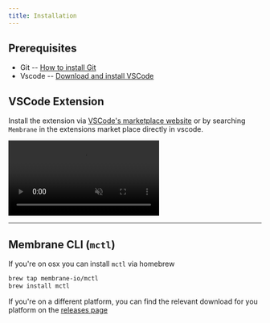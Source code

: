 ```yaml
---
title: Installation
---
```


## Prerequisites

- Git -- [How to install Git](https://git-scm.com/book/en/v2/Getting-Started-Installing-Git)
- Vscode -- [Download and install VSCode](https://code.visualstudio.com/download)

## VSCode Extension

Install the extension via [VSCode's marketplace website](https://marketplace.visualstudio.com/items?itemName=membrane.membrane) or by searching `Membrane` in the extensions market place directly in vscode.

<!-- <video class="aspect-video !m-8" src="https://pub-9f5707ce32c7495d9687b939883b271d.r2.dev/membrane-install.mp4" muted autoplay loop></video> -->

<video class="aspect-video !m-8" src="/cloud-assets/membrane-install.mp4" muted autoplay loop></video>

---

## Membrane CLI (`mctl`)

If you're on osx you can install `mctl` via homebrew

```sh
brew tap membrane-io/mctl
brew install mctl
```

If you're on a different platform, you can find the relevant download for you platform on the [releases page](https://github.com/membrane-io/mctl-releases/releases)
